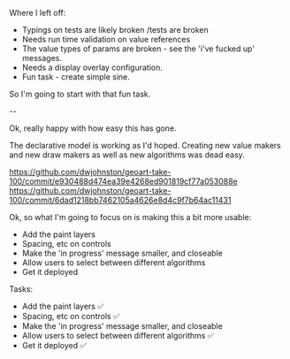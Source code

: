 Where I left off: 

- Typings on tests are likely broken /tests are broken 
- Needs run time validation on value references
- The value types of params are broken - see the 'i've fucked up' messages. 
- Needs a display overlay configuration. 
- Fun task - create simple sine. 


So I'm going to start with that fun task. 



-- 

Ok, really happy with how easy this has gone. 

The declarative model is working as I'd hoped. Creating new value makers and new draw makers as well as new algorithms was dead easy. 

https://github.com/dwjohnston/geoart-take-100/commit/e930488d474ea39e4268ed901819cf77a053088e
https://github.com/dwjohnston/geoart-take-100/commit/6dad1218bb7462105a4626e8d4c9f7b64ac11431


Ok, so what I'm going to focus on is making this a bit more usable: 

- Add the paint layers
- Spacing, etc on controls
- Make the 'in progress' message smaller, and closeable
- Allow users to select between different algorithms 
- Get it deployed



Tasks: 

- Add the paint layers ✅
- Spacing, etc on controls ✅
- Make the 'in progress' message smaller, and closeable
- Allow users to select between different algorithms ✅
- Get it deployed ✅
